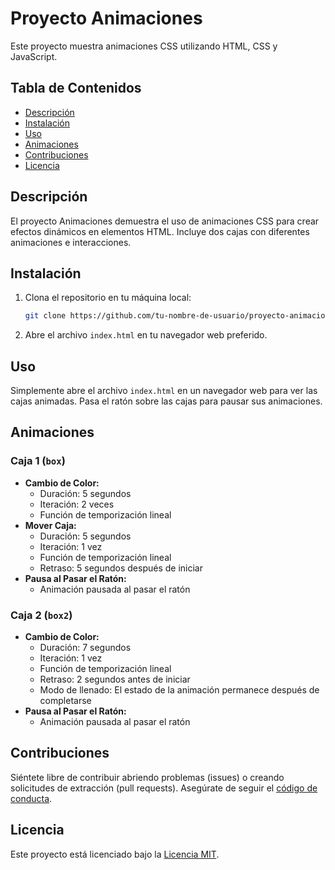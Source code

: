 # Proyecto Animaciones

Este proyecto muestra animaciones CSS utilizando HTML, CSS y JavaScript.

## Tabla de Contenidos
- [Descripción](#descripción)
- [Instalación](#instalación)
- [Uso](#uso)
- [Animaciones](#animaciones)
- [Contribuciones](#contribuciones)
- [Licencia](#licencia)

## Descripción

El proyecto Animaciones demuestra el uso de animaciones CSS para crear efectos dinámicos en elementos HTML. Incluye dos cajas con diferentes animaciones e interacciones.

## Instalación

1. Clona el repositorio en tu máquina local:

    ```bash
    git clone https://github.com/tu-nombre-de-usuario/proyecto-animaciones.git
    ```

2. Abre el archivo `index.html` en tu navegador web preferido.

## Uso

Simplemente abre el archivo `index.html` en un navegador web para ver las cajas animadas. Pasa el ratón sobre las cajas para pausar sus animaciones.

## Animaciones

### Caja 1 (`box`)

- **Cambio de Color:**
    - Duración: 5 segundos
    - Iteración: 2 veces
    - Función de temporización lineal
- **Mover Caja:**
    - Duración: 5 segundos
    - Iteración: 1 vez
    - Función de temporización lineal
    - Retraso: 5 segundos después de iniciar
- **Pausa al Pasar el Ratón:**
    - Animación pausada al pasar el ratón

### Caja 2 (`box2`)

- **Cambio de Color:**
    - Duración: 7 segundos
    - Iteración: 1 vez
    - Función de temporización lineal
    - Retraso: 2 segundos antes de iniciar
    - Modo de llenado: El estado de la animación permanece después de completarse
- **Pausa al Pasar el Ratón:**
    - Animación pausada al pasar el ratón

## Contribuciones

Siéntete libre de contribuir abriendo problemas (issues) o creando solicitudes de extracción (pull requests). Asegúrate de seguir el [código de conducta](CODE_OF_CONDUCT.md).

## Licencia

Este proyecto está licenciado bajo la [Licencia MIT](LICENSE).
